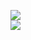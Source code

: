 [![](https://img.shields.io/badge/Made%20With-Github%20Spray-lightgrey.svg?style=for-the-badge&logo=github)](https://github.com/Annihil/github-spray#7168)  
[![](https://i.imgur.com/2DrTn0Z.gif)](https://github.com/Annihil/github-spray)
